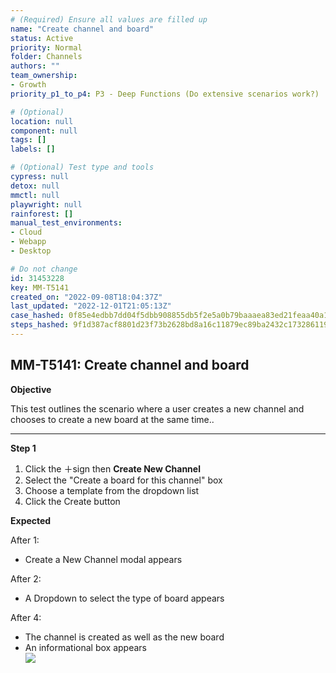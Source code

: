 ```yaml
---
# (Required) Ensure all values are filled up
name: "Create channel and board"
status: Active
priority: Normal
folder: Channels
authors: ""
team_ownership: 
- Growth
priority_p1_to_p4: P3 - Deep Functions (Do extensive scenarios work?)

# (Optional)
location: null
component: null
tags: []
labels: []

# (Optional) Test type and tools
cypress: null
detox: null
mmctl: null
playwright: null
rainforest: []
manual_test_environments: 
- Cloud
- Webapp
- Desktop

# Do not change
id: 31453228
key: MM-T5141
created_on: "2022-09-08T18:04:37Z"
last_updated: "2022-12-01T21:05:13Z"
case_hashed: 0f85e4edbb7dd04f5dbb908855db5f2e5a0b79baaaea83ed21feaa40a1019c5c57174dccf3fe752eede864b50e6a3574
steps_hashed: 9f1d387acf8801d23f73b2628bd8a16c11879ec89ba2432c1732861190085d04d3cf9f8327a2d5094a2bec1d2f5f1ece
---
```


<!-- (Auto-generated) Based on frontmatter's "key" and "name" -->

## MM-T5141: Create channel and board

**Objective**

This test outlines the scenario where a user creates a new channel and chooses to create a new board at the same time..

---

**Step 1**

1. Click the ＋sign then **Create New Channel**
2. Select the "Create a board for this channel" box
3. Choose a template from the dropdown list
4. Click the Create button

**Expected**

After 1:

- Create a New Channel modal appears

After 2:

- A Dropdown to select the type of board appears

After 4:

- The channel is created as well as the new board
- An informational box appears
  \
  ![](https://smartbear-tm4j-prod-us-west-2-attachment-rich-text.s3.us-west-2.amazonaws.com/embedded-f3277290f945470c4add5d21ef3dc7ca7b74388fc7152bfb6b99ae58c66a95a8-1662660232643-1662660232642.png)

